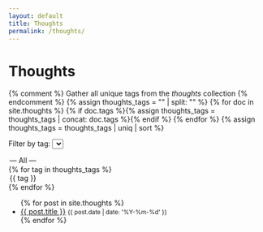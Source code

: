 ```yaml
---
layout: default
title: Thoughts
permalink: /thoughts/
---
```


# Thoughts

{% comment %}
Gather all unique tags from the *thoughts* collection
{% endcomment %}
{% assign thoughts_tags = "" | split: "" %}
{% for doc in site.thoughts %}
  {% if doc.tags %}{% assign thoughts_tags = thoughts_tags | concat: doc.tags %}{% endif %}
{% endfor %}
{% assign thoughts_tags = thoughts_tags | uniq | sort %}

<label for="tag-filter">Filter by tag:</label>
<select id="tag-filter">
  <option value="">— All —</option>
  {% for tag in thoughts_tags %}
  <option value="{{ tag }}">{{ tag }}</option>
  {% endfor %}
</select>

<ul id="posts-list">
{% for post in site.thoughts %}
  <li data-tags="{{ post.tags | join:',' }}">
    <a href="{{ post.url }}">{{ post.title }}</a>
    <small>{{ post.date | date: '%Y-%m-%d' }}</small>
  </li>
{% endfor %}
</ul>